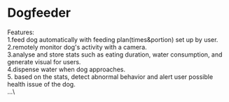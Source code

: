 # Dogfeeder
Features:\
1.feed dog automatically with feeding plan(times&portion) set up by user.\
2.remotely monitor dog's activity with a camera.\
3.analyse and store stats such as eating duration, water consumption, and generate visual for users.\
4.dispense water when dog approaches.\
5. based on the stats, detect abnormal behavior and alert user possible health issue of the dog.\
...\
